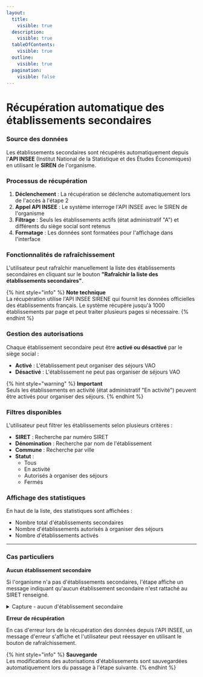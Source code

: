 ```yaml
---
layout:
  title:
    visible: true
  description:
    visible: true
  tableOfContents:
    visible: true
  outline:
    visible: true
  pagination:
    visible: false
---
```


# Récupération automatique des établissements secondaires

### Source des données

Les établissements secondaires sont récupérés automatiquement depuis l'**API INSEE** (Institut National de la Statistique et des Études Économiques) en utilisant le **SIREN** de l'organisme.

### Processus de récupération

1. **Déclenchement** : La récupération se déclenche automatiquement lors de l'accès à l'étape 2
2. **Appel API INSEE** : Le système interroge l'API INSEE avec le SIREN de l'organisme
3. **Filtrage** : Seuls les établissements actifs (état administratif "A") et différents du siège social sont retenus
4. **Formatage** : Les données sont formatées pour l'affichage dans l'interface

### Fonctionnalités de rafraîchissement

L'utilisateur peut rafraîchir manuellement la liste des établissements secondaires en cliquant sur le bouton **"Rafraîchir la liste des établissements secondaires"**.

{% hint style="info" %}
**Note technique**\
La récupération utilise l'API INSEE SIRENE qui fournit les données officielles des établissements français. Le système récupère jusqu'à 1000 établissements par page et peut traiter plusieurs pages si nécessaire.
{% endhint %}

### Gestion des autorisations

Chaque établissement secondaire peut être **activé ou désactivé** par le siège social :

* **Activé** : L'établissement peut organiser des séjours VAO
* **Désactivé** : L'établissement ne peut pas organiser de séjours VAO

{% hint style="warning" %}
**Important**\
Seuls les établissements en activité (état administratif "En activité") peuvent être activés pour organiser des séjours.
{% endhint %}

### Filtres disponibles

L'utilisateur peut filtrer les établissements selon plusieurs critères :

* **SIRET** : Recherche par numéro SIRET
* **Dénomination** : Recherche par nom de l'établissement
* **Commune** : Recherche par ville
* **Statut** :
  * Tous
  * En activité
  * Autorisés à organiser des séjours
  * Fermés

### Affichage des statistiques

En haut de la liste, des statistiques sont affichées :

* Nombre total d'établissements secondaires
* Nombre d'établissements autorisés à organiser des séjours
* Nombre d'établissements activés

***

### Cas particuliers

**Aucun établissement secondaire**

Si l'organisme n'a pas d'établissements secondaires, l'étape affiche un message indiquant qu'aucun établissement secondaire n'est rattaché au SIRET renseigné.

<details>

<summary>Capture - aucun d'établissement secondaire</summary>

<figure><img src="../../../../.gitbook/assets/Capture d’écran 2025-06-29 à 14.51.28.png" alt=""><figcaption></figcaption></figure>

</details>

**Erreur de récupération**

En cas d'erreur lors de la récupération des données depuis l'API INSEE, un message d'erreur s'affiche et l'utilisateur peut réessayer en utilisant le bouton de rafraîchissement.

{% hint style="info" %}
**Sauvegarde**\
Les modifications des autorisations d'établissements sont sauvegardées automatiquement lors du passage à l'étape suivante.
{% endhint %}
